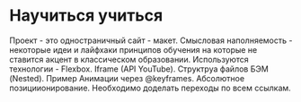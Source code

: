 # Научиться учиться
Проект - это одностраничный сайт - макет.
Смысловая наполняемость - некоторые идеи и лайфхаки принципов обучения на которые не ставится акцент в классическом образовании.
Используются технологии - Flexbox. Iframe (API YouTube). Структруа файлов БЭМ (Nested). Пример Анимации через @keyframes. Абсолютное позициионирование.
Необходимо доделать переходы по всем ссылкам.
